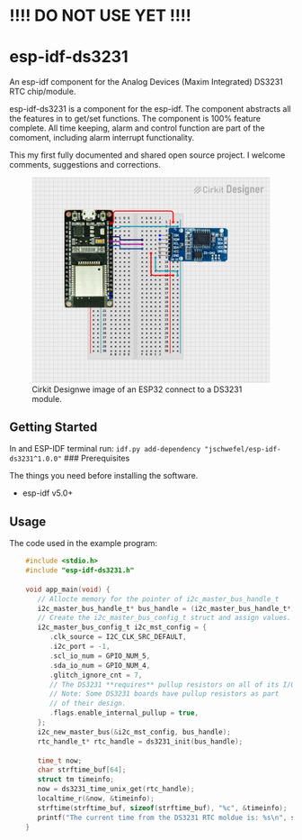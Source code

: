 # !!!! DO NOT USE YET !!!!

# esp-idf-ds3231

An esp-idf component for the Analog Devices (Maxim Integrated) DS3231
RTC chip/module.

esp-idf-ds3231 is a component for the esp-idf. The component abstracts
all the features in to get/set functions. The component is 100% feature
complete. All time keeping, alarm and control function are part of the
comoment, including alarm interrupt functionality.

This my first fully documented and shared open source project. I welcome
comments, suggestions and corrections.

<figure>
<img src="docs/circuit_image.png" alt="docs/circuit_image.png" />
<figcaption>Cirkit Designwe image of an ESP32 connect to a DS3231
module.</figcaption>
</figure>

## Getting Started

In and ESP-IDF terminal run:
`idf.py add-dependency "jschwefel/esp-idf-ds3231^1.0.0"` \###
Prerequisites

The things you need before installing the software.

-   esp-idf v5.0+

## Usage

The code used in the example program:
```C
    #include <stdio.h>
    #include "esp-idf-ds3231.h"

    void app_main(void) {
       // Allocte memory for the pointer of i2c_master_bus_handle_t
       i2c_master_bus_handle_t* bus_handle = (i2c_master_bus_handle_t*)malloc(sizeof(i2c_master_bus_handle_t));
       // Create the i2c_master_bus_config_t struct and assign values.
       i2c_master_bus_config_t i2c_mst_config = {
          .clk_source = I2C_CLK_SRC_DEFAULT,
          .i2c_port = -1,
          .scl_io_num = GPIO_NUM_5,
          .sda_io_num = GPIO_NUM_4,
          .glitch_ignore_cnt = 7,
          // The DS3231 **requires** pullup resistors on all of its I/O pins. 
          // Note: Some DS3231 boards have pullup resistors as part
          // of their design.
          .flags.enable_internal_pullup = true,
       };
       i2c_new_master_bus(&i2c_mst_config, bus_handle);
       rtc_handle_t* rtc_handle = ds3231_init(bus_handle);

       time_t now;
       char strftime_buf[64];
       struct tm timeinfo;
       now = ds3231_time_unix_get(rtc_handle);
       localtime_r(&now, &timeinfo);
       strftime(strftime_buf, sizeof(strftime_buf), "%c", &timeinfo);
       printf("The current time from the DS3231 RTC moldue is: %s\n", strftime_buf);
    }
```